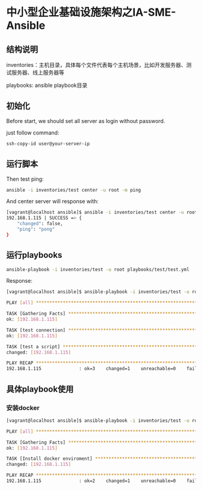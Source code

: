 # 中小型企业基础设施架构之IA-SME-Ansible

## 结构说明

inventories：主机目录，具体每个文件代表每个主机场景，比如开发服务器、测试服务器、线上服务器等

playbooks: ansible playbook目录

## 初始化

Before start, we should set all server as login without password.

just follow command:

```bash
ssh-copy-id user@your-server-ip

```
## 运行脚本

Then test ping:

```bash
ansible -i inventories/test center -u root -m ping
```
And center server will response with:

```bash
[vagrant@localhost ansible]$ ansible -i inventories/test center -u root -m ping
192.168.1.115 | SUCCESS => {
    "changed": false,
    "ping": "pong"
}
```

## 运行playbooks

```bash
ansible-playbook -i inventories/test -u root playbooks/test/test.yml
```

Response:

```bash
[vagrant@localhost ansible]$ ansible-playbook -i inventories/test -u root playbooks/test/test.yml

PLAY [all] ********************************************************************************************************************************************************

TASK [Gathering Facts] ********************************************************************************************************************************************
ok: [192.168.1.115]

TASK [test connection] ********************************************************************************************************************************************
ok: [192.168.1.115]

TASK [test a script] **********************************************************************************************************************************************
changed: [192.168.1.115]

PLAY RECAP ********************************************************************************************************************************************************
192.168.1.115              : ok=3    changed=1    unreachable=0    failed=0

```

## 具体playbook使用

### 安装docker

```bash
[vagrant@localhost ansible]$ ansible-playbook -i inventories/test -u root playbooks/docker/docker.yml

PLAY [all] ********************************************************************************************************************************************************

TASK [Gathering Facts] ********************************************************************************************************************************************
ok: [192.168.1.115]

TASK [Install docker enviroment] **********************************************************************************************************************************
changed: [192.168.1.115]

PLAY RECAP ********************************************************************************************************************************************************
192.168.1.115              : ok=2    changed=1    unreachable=0    failed=0

```
